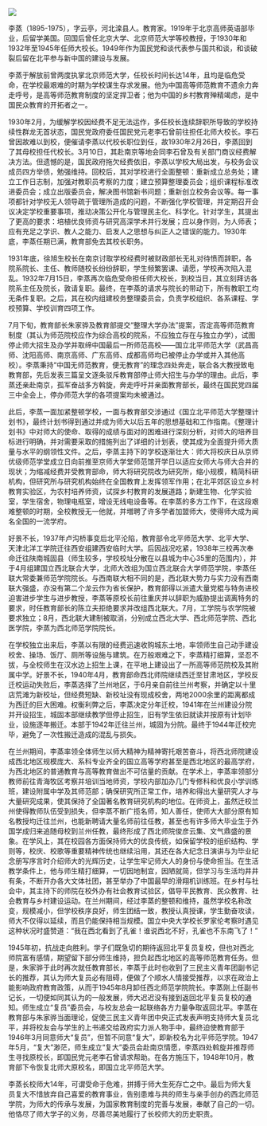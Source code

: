 ![](https://s2.loli.net/2022/09/01/y8Bgv4LsT9CSR2M.png)

李蒸（1895-1975），字云亭，河北滦县人。教育家。1919年于北京高师英语部毕业，后留学美国。回国后曾任北京大学、北京师范大学等校教授，于1930年和1932年至1945年任师大校长。1949年作为国民党和谈代表参与国共和谈，和谈破裂后留在北平参与新中国的建设与发展。

李蒸于解放前曾两度执掌北京师范大学，任校长时间长达14年，且均是临危受命，在学校最艰难的时期为学校谋生存求发展。他为中国高等师范教育不遗余力奔走呼号，是高等师范教育制度的坚定捍卫者；他为中国的乡村教育殚精竭虑，是中国民众教育的开拓者之一。

1930年2月，为缓解学校因经费不足无法运作，多任校长连续辞职所导致的学校持续性群龙无首状态，国民党政府委任国民党元老李石曾前往担任北师大校长。李石曾因故难以到校，便催请李蒸以代校长职位到任，故1930年2月26日，李蒸回到了其母校担任代校长。3月10日，其赴南京等地会同李石曾及有关部门商议经费解决方法。但遗憾的是，国民政府拖欠经费依旧，李蒸以学校大局出发，与校务会议成员四方举债，勉强维持。回校后，其对学校进行全面整顿：重新成立总务处；建立工作日志制，加强对教职员考察的力度；建立预算整理委员会；组织课程标准改进委员会；成立出版委员会，解决图书馆新书问题；重新创立校务会议等。每一事项都针对学校无人领导疏于管理所造成的问题，不断强化学校管理，并定期召开会议决定学校重要事项，推动决策公开化与管理民主化、科学化。针对学生，其提出了更高的要求：培植优良师资与研究高深学术并行发展；应以身作则，为人师表；应有充足之学识、教人之能力、启发人之思想与纠正人之错误的能力。1930年底，李蒸任期已满，教育部免去其校长职务。

1931年底，徐旭生校长在南京讨取学校经费时被财政部长无礼对待愤而辞职，各院系院长、主任、教师随校长纷纷辞职，学生频繁罢课、请愿，学校再次陷入混乱。1932年7月15日，李蒸再次临危受命担任师大校长，到校当日，其立刻拜访各院系主任及院长，敦请复职。最终，在李蒸的请求与院长的带动下，所有教职工均无条件复职。之后，其在校内组建校务整理委员会，负责学校组织、各系课程、学校预算、学校训育四项工作。

7月下旬，教育部长朱家骅及教育部提交“整理大学办法”提案，否定高等师范教育制度（其认为师范院校应作为综合高校的院系，不应独立存在与独立办学），试图停止师大招生及办学并取缔中国最后一所师范高校——国立北平师范大学（武昌高师、沈阳高师、南京高师、广东高师、成都高师均已被停止办学或并入其他高校）。李蒸秉持“中国无师范教育，便无教育”的理念四处奔走，联合各大教授致电教育部，先后发表三篇呈文逐条驳斥教育部停止师大招生与办学的理由。此后，李蒸还亲赴南京，孤军奋战多方斡旋，奔走呼吁并亲面教育部长，最终在国民党四届三中全会上，停办师范大学的各项提案均未被通过。

此后，李蒸一面加紧整顿学校，一面与教育部交涉通过《国立北平师范大学整理计划书》，最终计划书得到通过并成为师大以后五年的思想基础和工作指南。《整理计划书》中对师大的使命、取得的成绩与面对的困难进行深刻分析，对师大的培养目标进行明确，并对需要采取的措施列出了详细的计划表，使其成为全面提升师大质量与水平的纲领性文件。之后，李蒸主持下的学校逐渐壮大：师大将校庆日从京师优级师范学堂成立日向前推至京师大学堂师范馆开学日以适应女师大与师大合并的现状；为缩减经费并受教育部命，师大将研究院改为研究所，缩小规模，精简科研机构，但研究所与研究机构始终在全国教育上发挥领军作用；在北平郊区设立乡村教育实验区，为农村培养师资，试探乡村教育的发展道路；新建生物、化学实验室，学生宿舍，物理电瓶室，增设无线电设备等。在李蒸的多方工作下，在这段艰难整顿的时期，全校教授无一他就，并増聘了许多学者加盟师大，使得师大成为闻名全国的一流学府。

好景不长，1937年卢沟桥事变后北平沦陷，教育部令北平师范大学、北平大学、天津北洋工学院迁往西安组建西安临时大学。后因战况吃紧，1938年三校再次奉命迁往陕南城固县（师生较多，学校校址分散在以县城为中心35里的范围内），并于4月组建国立西北联合大学，北师大改组为国立西北联合大学师范学院，李蒸任联大常委兼师范学院院长。与西南联大相不同的是，西北联大势力与实力没有西南联大强盛，亦没有第二个龙云作为省长保护，教育部得以派遣大量党棍与特务进校迫害进步学生与进步教授，李蒸等原校长前往重庆并以辞职为威胁提出调离特务的要求，时任教育部长的陈立夫拒绝要求并改组西北联大。7月，工学院与农学院被要求独立；8月，西北联大建制被取消，分别成立西北大学、西北师范学院、西北医学院，李蒸为西北师范学院院长。

在学校独立出来后，李蒸以有限的经费迅速收购城东土地，率领师生自己动手建设校舍、操场、饭厅、厕所等设施与建筑。在万般艰难之下，李蒸精打细算，坚忍不拔，与全校师生在汉水边上招生上课，在平地上建设出了一所高等师范院校及其附属中学。好景不长，1940年4月，教育部命西北师院继续西迁至甘肃地区，学校反迁校运动失败后，李蒸选择了兰州地区，于6月亲自前往兰州考察，并确定以十里店荒滩为新校址，但经费短缺、新校址没有现成校舍，两地2000余里的距离都成为西迁的巨大困难。权衡利弊之后，李蒸决定分年迁校，1941年在兰州建设分院并开设招生，城固本部继续教学但停止招生，旧有学生依旧就读并按原有计划毕业，设施逐年搬迁。本部于1942年迁往兰州，城固为分院。最终于1944年迁校完毕，避免了一次性搬迁造成的混乱与损失。

在兰州期间，李蒸率领全体师生以师大精神为精神寄托艰苦奋斗，将西北师院建设成西北地区规模庞大、系科专业齐全的国立高等学府甚至是西北地区的最高学府，为西北地区的普通教育与高等教育做出不可估量的贡献。在学术上，李蒸率领部分教师前往青海牧区考察并培训当地师资，学校内部加办几门专修科和优良小学训练班，建设附属中学及其师范部；确保研究所正常工作，培养和得出大量研究人才与大量研究成果，使其保持了全国著名教育研究机构的地位。在师资上，虽然迁校兰州使得教师队伍受到损失，但李蒸不断广揽名师，知人善任，使师大大部分原有知名教授均迁往兰州，也能新聘请大量名师前往任教，甚至也有许多师大毕业生于外国学成归来追随母校到兰州任教，最终形成了西北师院俊彦云集、文气鼎盛的景象。在学风上，其在校园各方面保持师大的优良传统，如保留学校的组织结构、学则等，校庆、校歌等重要精神传统也继续沿用，其还在各大纪念日演讲与为毕业纪念册写序言时介绍师大的光辉历史，让学生牢记师大人的身份与使命担当。在生活教学条件上，他与师生精打细算，一切因地制宜，因陋就简，但学习与生活均井井有条，不断开办各大文体社团，甚至举办了中国最早的滑翔机训练班。在乡村与社会中，其主持下的师院在校外办有社会教育试验区，倡导平民教育、民众教育、社会教育与乡村建设运动。在兰州期间，经过李蒸的整顿和维持，虽然学校名称改变，规模减小，但学校秩序良好，师生团结一致，教授认真授课，学生勤奋攻读，师大不仅得以延续，而且仍能保持相当规模。国立中央大学校长罗家伦考察时遇见这种状况时盛赞道：“我在西北看到了孔雀！谁说西北不好，孔雀也不东南飞了！”

1945年初，抗战走向胜利。学子们既急切的期待返回北平复员复校，但也对西北师院富有感情，期望留下部分师生维持，担负起西北地区的高等师范教育任务。但是，朱家骅于此时再次就任教育部长，李蒸于此时也收到了三民主义青年团副书记长的推荐，其认为师大复员必有阻碍，便做了个顺水人情接受推荐，以求在政治上能影响政府教育政策，从而于1945年8月卸任西北师范学院院长。李蒸刚上任副书记长，一切便如同其认为的一般发展，师大迟迟没有接到返回北平复员复校的通知。师生成立“复员”委员会，与校友总会一起联络各方力量争取返回北平。李蒸在教育部与朱家骅当面理论，促使三民主义青年团中央正式发表声明支持师大复员北平，并将校友会与学生的上书递交给政府实力派人物手中，最终迫使教育部于1946年3月同意师大“复员”，但暂不同意“复大”，即新校名为北平师范学院。1947年5月，“复大”渺茫，师生成立“复大”委员会赴南京情愿，李蒸四处斡旋并推荐师生寻找原校长，即国民党元老李石曾请求帮助。在各方施压下，1948年10月，教育部下令恢复北师大原校名，即国立北平师范大学。

李蒸长校师大14年，可谓受命于危难，拼搏于师大生死存亡之中。最后为师大复员复大不惜放弃自己喜爱的教育事业，告别患难与共的师生与亲手创办的西北师范学院，为师大的传承与发展，为国家教育制度的完善与发展，奉献了自己的一切。他恪尽了师大学子的义务，尽善尽美地履行了长校师大的历史职责。